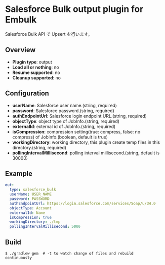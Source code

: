 # Salesforce Bulk output plugin for Embulk

Salesforce Bulk API で Upsert を行います。


## Overview

* **Plugin type**: output
* **Load all or nothing**: no
* **Resume supported**: no
* **Cleanup supported**: no


## Configuration

- **userName**: Salesforce user name.(string, required)
- **password**: Salesforce password.(string, required)
- **authEndpointUrl**: Salesforce login endpoint URL.(string, required)
- **objectType**: object type of JobInfo.(string, required)
- **externalId**: external id of JobInfo.(string, required)
- **isCompression**: compression setting(true: compress, false: no compress) of JobInfo.(boolean, default is true)
- **workingDirectory**: working directory, this plugin create temp files in this directory.(string, required)
- **pollingIntervalMillisecond**: polling interval millisecond.(string, default is 30000)


## Example

```yaml
out:
  type: salesforce_bulk
  userName: USER_NAME
  password: PASSWORD
  authEndpointUrl: https://login.salesforce.com/services/Soap/u/34.0
  objectType: Account
  externalId: Name
  isCompression: true
  workingDirectory: ./tmp
  pollingIntervalMillisecond: 5000
```


## Build

```
$ ./gradlew gem  # -t to watch change of files and rebuild continuously
```
